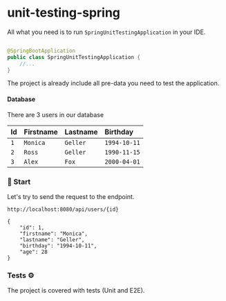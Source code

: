 # unit-testing-spring

All what you need is to run `SpringUnitTestingApplication` in your IDE.

```java

@SpringBootApplication
public class SpringUnitTestingApplication {
    //...
}
```

The project is already include all pre-data you need to test the application.

#### Database

There are 3 users in our database

| Id  | Firstname | Lastname | Birthday             | 
|:----|:----------|:---------|:---------------------|
| `1` | `Monica`  | `Geller` | `1994-10-11`         | 
| `2` | `Ross`    | `Geller` | `1990-11-15`         |      
| `3` | `Alex`    | `Fox`    | `2000-04-01`         |      

### 🌿 Start

Let's try to send the request to the endpoint.

`http://localhost:8080/api/users/{id}`

```
{
    "id": 1,
    "firstname": "Monica",
    "lastname": "Geller",
    "birthday": "1994-10-11",
    "age": 28
}
```

### Tests ⚙️

The project is covered with tests (Unit and E2E).